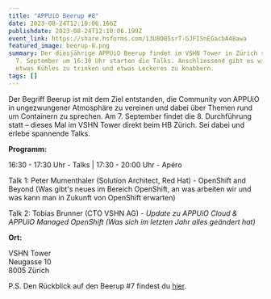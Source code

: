 ```yaml
---
title: "APPUiO Beerup #8"
date: 2023-08-24T12:10:06.166Z
publishdate: 2023-08-24T12:10:06.199Z
event_link: https://share.hsforms.com/13U8O05srT-GJFISnEGacbA48awa
featured_image: beerup-8.png
summary: Der diesjährige APPUiO Beerup findet im VSHN Tower in Zürich statt. Am
  7. September um 16:30 Uhr starten die Talks. Anschliessend gibt es wie üblich
  etwas Kühles zu trinken und etwas Leckeres zu knabbern.
tags: []
---
```

Der Begriff Beerup ist mit dem Ziel entstanden, die Community von APPUiO in ungezwungener Atmosphäre zu vereinen und dabei über Themen rund um Containern zu sprechen. Am 7. September findet die 8. Durchführung statt – dieses Mal im VSHN Tower direkt beim HB Zürich. Sei dabei und erlebe spannende Talks.

**Programm:**

1﻿6:30 - 17:30 Uhr - Talks | 1﻿7:30 - 20:00 Uhr - Apéro

Talk 1: Peter Mumenthaler (Solution Architect, Red Hat) - OpenShift and Beyond (Was gibt's neues im Bereich OpenShift, an was arbeiten wir und was kann man in Zukunft von OpenShift erwarten)

T﻿alk 2: Tobias Brunner (CTO VSHN AG) - *Update zu APPUiO Cloud & APPUiO Managed OpenShift (Was sich im letzten Jahr alles geändert hat)*

**Ort:**

VSHN Tower\
Neugasse 10\
8005 Zürich

P.﻿S. Den Rückblick auf den Beerup #7 findest du [hier](https://www.appuio.ch/blog/2022-11-02-ruckblick-auf-das-beerup-vom-1-november-2022/).